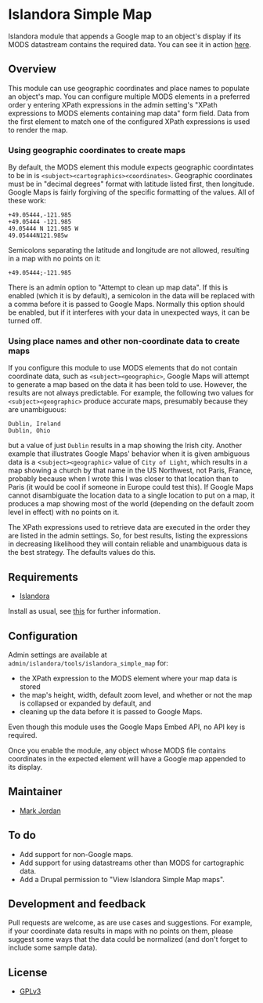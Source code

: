 # Islandora Simple Map

Islandora module that appends a Google map to an object's display if its MODS datastream contains the required data. You can see it in action [here](http://digital.lib.sfu.ca/pfp-980/buffalo-stanley-park-vancouver-bc).

## Overview

This module can use geographic coordinates and place names to populate an object's map. You can configure multiple MODS elements in a preferred order y entering XPath expressions in the admin setting's "XPath expressions to MODS elements containing map data" form field. Data from the first element to match one of the configured XPath expressions is used to render the map.

### Using geographic coordinates to create maps

By default, the MODS element this module expects geographic coordintates to be in is `<subject><cartographics><coordinates>`. Geographic coordinates must be in "decimal degrees" format with latitude listed first, then longitude. Google Maps is fairly forgiving of the specific formatting of the values. All of these work:

```
+49.05444,-121.985
+49.05444 -121.985
49.05444 N 121.985 W
49.05444N121.985w
```

Semicolons separating the latitude and longitude are not allowed, resulting in a map with no points on it:

```
+49.05444;-121.985
```

There is an admin option to "Attempt to clean up map data". If this is enabled (which it is by default), a semicolon in the data will be replaced with a comma before it is passed to Google Maps. Normally this option should be enabled, but if it interferes with your data in unexpected ways, it can be turned off.

### Using place names and other non-coordinate data to create maps

If you configure this module to use MODS elements that do not contain coordinate data, such as `<subject><geographic>`, Google Maps will attempt to generate a map based on the data it has been told to use. However, the results are not always predictable. For example, the following two values for `<subject><geographic>` produce accurate maps, presumably because they are unambiguous:

```
Dublin, Ireland
Dublin, Ohio
```

but a value of just `Dublin` results in a map showing the Irish city. Another example that illustrates Google Maps' behavior when it is given ambiguous data is a <`subject><geographic>` value of `City of Light`, which results in a map showing a church by that name in the US Northwest, not Paris, France, probably because when I wrote this I was closer to that location than to Paris (it would be cool if someone in Europe could test this). If Google Maps cannot disambiguate the location data to a single location to put on a map, it produces a map showing most of the world (depending on the default zoom level in effect) with no points on it.

The XPath expressions used to retrieve data are executed in the order they are listed in the admin settings. So, for best results, listing the expressions in decreasing likelihood they will contain reliable and unambiguous data is the best strategy. The defaults values do this.


## Requirements

* [Islandora](https://github.com/Islandora/islandora)

Install as usual, see [this](https://drupal.org/documentation/install/modules-themes/modules-7) for further information.

## Configuration

Admin settings are available at `admin/islandora/tools/islandora_simple_map` for:

* the XPath expression to the MODS element where your map data is stored
* the map's height, width, default zoom level, and whether or not the map is collapsed or expanded by default, and
* cleaning up the data before it is passed to Google Maps.

Even though this module uses the Google Maps Embed API, no API key is required.

Once you enable the module, any object whose MODS file contains coordinates in the expected element will have a Google map appended to its display.

## Maintainer

* [Mark Jordan](https://github.com/mjordan)

## To do

* Add support for non-Google maps.
* Add support for using datastreams other than MODS for cartographic data.
* Add a Drupal permission to "View Islandora Simple Map maps".

## Development and feedback

Pull requests are welcome, as are use cases and suggestions. For example, if your coordinate data results in maps with no points on them, please suggest some ways that the data could be normalized (and don't forget to include some sample data).

## License

* [GPLv3](http://www.gnu.org/licenses/gpl-3.0.txt)
